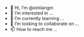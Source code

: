 - 👋 Hi, I’m @xinliangm
- 👀 I’m interested in ...
- 🌱 I’m currently learning ...
- 💞️ I’m looking to collaborate on ...
- 📫 How to reach me ...

<!---
xinliangm/xinliangm is a ✨ special ✨ repository because its `README.md` (this file) appears on your GitHub profile.
You can click the Preview link to take a look at your changes.
--->
